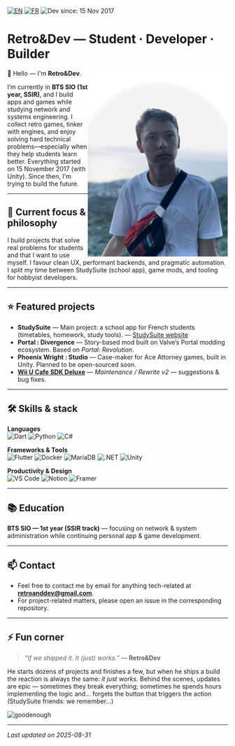 <!-- README.md (English) -->
[![EN](https://img.shields.io/badge/English-EN-blue?style=for-the-badge&logo=github)](/README.md)
[![FR](https://img.shields.io/badge/Français-FR-red?style=for-the-badge&logo=github)](/README-fr.md)
![Dev since: 15 Nov 2017](https://img.shields.io/badge/Dev%20since-15%20Nov%202017-orange?style=for-the-badge)

# Retro&Dev — Student · Developer · Builder
<img align="right" width="320" src="./imgs/Profile.jpeg" />

👋 Hello — I'm **Retro&Dev**.

I’m currently in **BTS SIO (1st year, SSIR)**, and I build apps and games while studying network and systems engineering. I collect retro games, tinker with engines, and enjoy solving hard technical problems—especially when they help students learn better. Everything started on 15 November 2017 (with Unity). Since then, I'm trying to build the future.

---

## 🔭 Current focus & philosophy
I build projects that solve real problems for students and that I want to use myself. I favour clean UX, performant backends, and pragmatic automation. I split my time between StudySuite (school app), game mods, and tooling for hobbyist developers.

---

## ⭐ Featured projects

- **StudySuite** — Main project: a school app for French students (timetables, homework, study tools). — [StudySuite website](https://studysuite.fr)  
- **Portal : Divergence** — Story-based mod built on Valve’s Portal modding ecosystem. Based on *Portal: Revolution*.  
- **Phoenix Wright : Studio** — Case-maker for Ace Attorney games, built in Unity. Planned to be open-sourced soon.  
- [**Wii U Cafe SDK Deluxe**](https://github.com/RetroAndDev/WiiUCafeSDKDeluxe) — *Maintenance / Rewrite v2* — suggestions & bug fixes.

---

## 🛠 Skills & stack
**Languages**  
![Dart](https://img.shields.io/badge/Dart-%230175C2?style=for-the-badge&logo=dart&logoColor=white) ![Python](https://img.shields.io/badge/Python-14354C?style=for-the-badge&logo=python&logoColor=white) ![C#](https://img.shields.io/badge/C%23-239120?style=for-the-badge&logo=c-sharp&logoColor=white)

**Frameworks & Tools**  
![Flutter](https://img.shields.io/badge/Flutter-%2302569B?style=for-the-badge&logo=flutter&logoColor=white) ![Docker](https://img.shields.io/badge/Docker-2496ED?style=for-the-badge&logo=docker&logoColor=white) ![MariaDB](https://img.shields.io/badge/MariaDB-003545?style=for-the-badge&logo=mariadb&logoColor=white) ![.NET](https://img.shields.io/badge/.NET-5C2D91?style=for-the-badge&logo=.net&logoColor=white) ![Unity](https://img.shields.io/badge/Unity-000000?style=for-the-badge&logo=unity&logoColor=white)

**Productivity & Design**  
![VS Code](https://img.shields.io/badge/VS%20Code-0078d7?style=for-the-badge&logo=visual-studio-code&logoColor=white) ![Notion](https://img.shields.io/badge/Notion-000000?style=for-the-badge&logo=notion&logoColor=white) ![Framer](https://img.shields.io/badge/Framer-F24D6E?style=for-the-badge&logo=framer&logoColor=white)

---

## 📚 Education
**BTS SIO — 1st year (SSIR track)** — focusing on network & system administration while continuing personal app & game development.

---

## 📫 Contact
- Feel free to contact me by email for anything tech-related at **retroanddev@gmail.com**.  
- For project-related matters, please open an issue in the corresponding repository.

---

## ⚡ Fun corner
> *“If we shipped it. It (just) works.”* — **Retro&Dev**

He starts dozens of projects and finishes a few, but when he ships a build the reaction is always the same: *it just works.* Behind the scenes, updates are epic — sometimes they break everything; sometimes he spends hours implementing the logic and… forgets the button that triggers the action (StudySuite friends: we remember...)

![goodenough](https://media1.tenor.com/m/E7pG0xll1dUAAAAd/david-goodenough-joueur-du-grenier.gif)

---

*Last updated on 2025-08-31*
